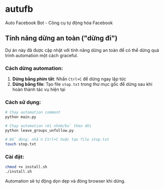 # autufb

Auto Facebook Bot - Công cụ tự động hóa Facebook

## Tính năng dừng an toàn ("dừng đi")

Dự án này đã được cập nhật với tính năng dừng an toàn để có thể dừng quá trình automation một cách graceful.

### Cách dừng automation:

1. **Dừng bằng phím tắt**: Nhấn `Ctrl+C` để dừng ngay lập tức
2. **Dừng bằng file**: Tạo file `stop.txt` trong thư mục gốc để dừng sau khi hoàn thành tác vụ hiện tại

### Cách sử dụng:

```bash
# Chạy automation comment
python main.py

# Chạy automation rời nhóm/bỏ theo dõi  
python leave_groups_unfollow.py

# Để dừng: nhấn Ctrl+C hoặc tạo file stop.txt
touch stop.txt
```

### Cài đặt:

```bash
chmod +x install.sh
./install.sh
```

Automation sẽ tự động dọn dẹp và đóng browser khi dừng.